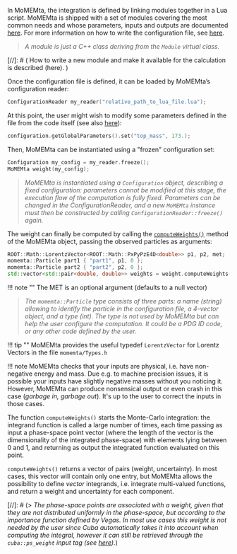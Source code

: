 In MoMEMta, the integration is defined by linking modules together in a Lua script. MoMEMta is shipped with a set of modules covering the most common needs and whose parameters, inputs and outputs are documented [here](https://momemta.github.io/MoMEMta/dev/group__modules.html). For more information on how to write the configuration file, see [here](configuration-file.md).

> *A module is just a C++ class deriving from the `Module` virtual class.*

[//]: # ( How to write a new module and make it available for the calculation is described (here). )

Once the configuration file is defined, it can be loaded by MoMEMta’s configuration reader:
```cpp
ConfigurationReader my_reader("relative_path_to_lua_file.lua");
```

At this point, the user might wish to modify some parameters defined in the file from the code itself (see also [here](configuration-file#parameters)):
```cpp
configuration.getGlobalParameters().set("top_mass", 173.);
```

Then, MoMEMta can be instantiated using a "frozen" configuration set:
```cpp
Configuration my_config = my_reader.freeze();
MoMEMta weight(my_config);
```

> *MoMEMta is instantiated using a `Configuration` object, describing a fixed configuration: parameters cannot be modified at this stage, the execution flow of the computation is fully fixed. Parameters can be changed in the ConfigurationReader, and a new `MoMEMta` instance must then be constructed by calling `ConfigurationReader::freeze()` again.*

The weight can finally be computed by calling the [`computeWeights()`](https://momemta.github.io/MoMEMta/dev/classMoMEMta.html#a7022a8573e8232c75cda198f59a64cbe) method of the MoMEMta object, passing the observed particles as arguments:

```cpp
ROOT::Math::LorentzVector<ROOT::Math::PxPyPzE4D<double>> p1, p2, met;
momemta::Particle part1 { "part1", p1, 0 };
momemta::Particle part2 { "part2", p2, 0 };
std::vector<std::pair<double, double>> weights = weight.computeWeights({part1, part2}, met);
```

!!! note ""
    The MET is an optional argument (defaults to a null vector)

> *The `momemta::Particle` type consists of three parts: a name (string) allowing to identify the particle in the configuration file, a 4-vector object, and a type (int). The type is not used by MoMEMta but can help the user configure the computation. It could be a PDG ID code, or any other code defined by the user.*

!!! tip ""
    MoMEMta provides the useful typedef `LorentzVector` for Lorentz Vectors in the file `momemta/Types.h`

!!! note
    MoMEMta checks that your inputs are physical, i.e. have non-negative energy and mass. Due e.g. to machine precision issues, it is possible your inputs have slightly negative masses without you noticing it. However, MoMEMta can produce nonsensical output or even crash in this case (*garbage in, garbage out*). It's up to the user to correct the inputs in those cases.

The function `computeWeights()` starts the Monte-Carlo integration: the integrand function is called a large number of times, each time passing as input a phase-space point vector (where the length of the vector is the dimensionality of the integrated phase-space) with elements lying between 0 and 1, and returning as output the integrated function evaluated on this point.

`computeWeights()` returns a vector of pairs (weight, uncertainty). In most cases, this vector will contain only one entry, but MoMEMta allows the possibility to define *vector* integrands, i.e. integrate multi-valued functions, and return a weight and uncertainty for each component.

[//]: # (> *The phase-space points are associated with a weight, given that they are not distributed uniformly in the phase-space, but according to the importance function defined by Vegas. In most use cases this weight is not needed by the user since Cuba automatically takes it into account when computing the integral, however it can still be retrieved through the `cuba::ps_weight` input tag (see [here](configuration-file.md#defaults)).*)
